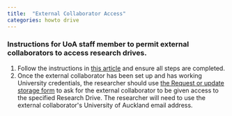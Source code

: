 ```yaml
---
title:  "External Collaborator Access"
categories: howto drive
---
```


### Instructions for UoA staff member to permit external collaborators to access research drives.

1.  Follow the instructions in [this article](https://superuoa.custhelp.com/app/answers/detail/a_id/8183/kw/university%20username%20for%20collaborators) and ensure all steps are completed.
2.  Once the external collaborator has been set up and has working University credentials, the researcher should use [the Request or update storage form](https://research-hub.auckland.ac.nz/service/research-drive) to ask for the external collaborator to be given access to the specified Research Drive. The researcher will need to use the external collaborator's University of Auckland email address.
